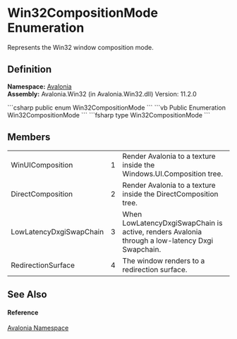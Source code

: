 # Win32CompositionMode Enumeration


Represents the Win32 window composition mode.



## Definition
**Namespace:** <a href="N_Avalonia">Avalonia</a>  
**Assembly:** Avalonia.Win32 (in Avalonia.Win32.dll) Version: 11.2.0

<Tabs groupId="api-code-preview">
<TabItem value="csharp" label="C#">
```csharp
public enum Win32CompositionMode
```
</TabItem>
<TabItem value="vb" label="VB">
```vb
Public Enumeration Win32CompositionMode
```
</TabItem>
<TabItem value="fsharp" label="F#">
```fsharp
type Win32CompositionMode
```
</TabItem>
</Tabs>



## Members
<table>
<tr>
<td>WinUIComposition</td>
<td>1</td>
<td>Render Avalonia to a texture inside the Windows.UI.Composition tree.</td>
</tr>
<tr>
<td>DirectComposition</td>
<td>2</td>
<td>Render Avalonia to a texture inside the DirectComposition tree.</td>
</tr>
<tr>
<td>LowLatencyDxgiSwapChain</td>
<td>3</td>
<td>When LowLatencyDxgiSwapChain is active, renders Avalonia through a low-latency Dxgi Swapchain.</td>
</tr>
<tr>
<td>RedirectionSurface</td>
<td>4</td>
<td>The window renders to a redirection surface.</td>
</tr>
</table>

## See Also


#### Reference
<a href="N_Avalonia">Avalonia Namespace</a>  
